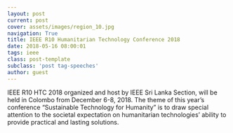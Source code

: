 ```yaml
---
layout: post
current: post
cover: assets/images/region_10.jpg
navigation: True
title: IEEE R10 Humanitarian Technology Conference 2018
date: 2018-05-16 08:00:01
tags: ieee
class: post-template
subclass: 'post tag-speeches'
author: guest
---
```


IEEE R10 HTC 2018 organized and host by IEEE Sri Lanka Section, will be held in Colombo from December 6-8, 2018. The theme of this year’s conference “Sustainable Technology for Humanity” is to draw special attention to the societal expectation on humanitarian technologies’ ability to provide practical and lasting solutions.
